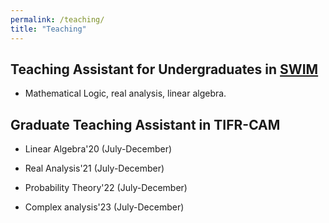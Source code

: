 ```yaml
---
permalink: /teaching/
title: "Teaching"
---
```


## Teaching Assistant for Undergraduates in [SWIM](https://www.math.tifrbng.res.in/swim)
* Mathematical Logic, real analysis, linear algebra.

## Graduate Teaching Assistant in TIFR-CAM
* Linear Algebra'20 (July-December)

* Real Analysis'21 (July-December)

* Probability Theory'22 (July-December)

* Complex analysis'23 (July-December)




